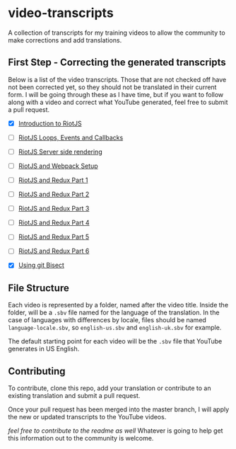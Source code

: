 # video-transcripts
A collection of transcripts for my training videos to allow the community to make corrections and add translations.

## First Step - Correcting the generated transcripts

Below is a list of the video transcripts. Those that are not checked off have not been corrected yet, so they
should not be translated in their current form. I will be going through these as I have time, but if you want to follow
along with a video and correct what YouTube generated, feel free to submit a pull request.

* [x] [Introduction to RiotJS](http://www.youtube.com/watch?v=al87U6NgRTc)
* [ ] [RiotJS Loops, Events and Callbacks](http://www.youtube.com/watch?v=T-ZV9dv93sw)
* [ ] [RiotJS Server side rendering](http://www.youtube.com/watch?v=6ww1UXGJzcs)
* [ ] [RiotJS and Webpack Setup](http://www.youtube.com/watch?v=UgdZbT-KPpY)
* [ ] [RiotJS and Redux Part 1](https://www.youtube.com/watch?v=Y6vpKAGT2-8)
* [ ] [RiotJS and Redux Part 2](https://youtu.be/DgM03bvgCYc)
* [ ] [RiotJS and Redux Part 3](https://www.youtube.com/watch?v=QuwnbuneAzM)
* [ ] [RiotJS and Redux Part 4](https://youtu.be/qc6bjtu7KG0)
* [ ] [RiotJS and Redux Part 5](https://youtu.be/M4BNsRMatVY)
* [ ] [RiotJS and Redux Part 6](https://youtu.be/jr8KDpwtRsk)
* [x] [Using git Bisect](https://youtu.be/P3ZR_s3NFvM)




## File Structure

Each video is represented by a folder, named after the video title. Inside the folder, will be a `.sbv` file named for
the language of the translation. In the case of languages with differences by locale, files should be named `language-locale.sbv`,
so `english-us.sbv` and `english-uk.sbv` for example.

The default starting point for each video will be the `.sbv` file that YouTube generates in US English.

## Contributing

To contribute, clone this repo, add your translation or contribute to an existing translation and submit a pull request.

Once your pull request has been merged into the master branch, I will apply the new or updated transcripts to the YouTube videos.

_feel free to contribute to the readme as well_ Whatever is going to help get this information out to the community is welcome.
